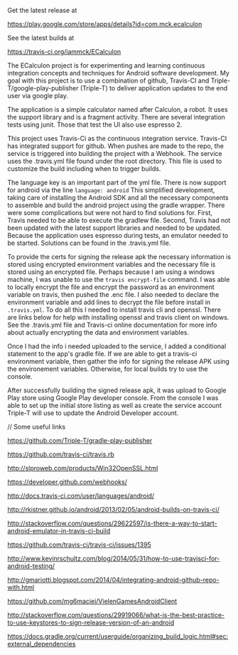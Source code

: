 Get the latest release at

https://play.google.com/store/apps/details?id=com.mck.ecalculon

See the latest builds at

https://travis-ci.org/iammck/ECalculon


The ECalculon project is for experimenting and learning continuous integration
concepts and techniques for Android software development. My goal with this
project is to use a combination of github, Travis-CI and
Triple-T/google-play-publisher (Triple-T) to deliver application updates to
the end user via google play.

The application is a simple calculator named after Calculon, a robot. It uses
the support library and is a fragment activity. There are several integration
tests using junit. Those that test the UI also use espresso 2.

This project uses Travis-Ci as the continuous integration service. Travis-CI has
integrated support for github. When pushes are made to the repo, the service is
triggered into building the project with a Webhook. The service uses the
.travis.yml file found under the root directory. This file is used to customize
the build including when to trigger builds.

The language key is an important part of the yml file. There is now support for
android via the line `language: android`
This simplified development, taking care of installing the Android
SDK and all the necessary components to assemble and build the android project
using the gradle wrapper. There were some complications but were not hard to
find solutions for. First, Travis needed to be able to execute the gradlew file.
Second, Travis had not been updated with the latest support libraries and needed
to be updated. Because the application uses espresso during tests, an emulator
needed to be started. Solutions can be found in the .travis.yml file.

To provide the certs for signing the release apk the necessary information
is stored using encrypted environment variables and the necessary file is
stored using an encrypted file. Perhaps because I am using a windows machine,
I was unable to use the `travis encrypt-file` command. I was able to locally
encrypt the file and encrypt the password as an environment variable on travis,
then pushed the .enc file. I also needed to declare the environment variable and
add lines to decrypt the file before install in `.travis.yml`. To do all this
I needed to install travis cli and openssl. There are links below for help with
installing openssl and travis client on windows. See the .travis.yml file and
Travis-ci online documentation for more info about actually encrypting the data
and environment variables.

Once I had the info i needed uploaded to the service, I added a conditional
statement to the app's gradle file. If we are able to get a travis-ci environment
variable, then gather the info for signing the release APK using the environement
variables. Otherwise, for local builds try to use the console.

After successfully building the signed release apk, it was upload to Google Play
store using Google Play developer console. From the console I was able to set up
the initial store listing as well as create the service account Triple-T will use
to update the Android Developer account.

// Some useful links

https://github.com/Triple-T/gradle-play-publisher

https://github.com/travis-ci/travis.rb

http://slproweb.com/products/Win32OpenSSL.html

https://developer.github.com/webhooks/

http://docs.travis-ci.com/user/languages/android/

http://rkistner.github.io/android/2013/02/05/android-builds-on-travis-ci/

http://stackoverflow.com/questions/29622597/is-there-a-way-to-start-android-emulator-in-travis-ci-build

https://github.com/travis-ci/travis-ci/issues/1395

http://www.kevinrschultz.com/blog/2014/05/31/how-to-use-travisci-for-android-testing/

http://gmariotti.blogspot.com/2014/04/integrating-android-github-repo-with.html

https://github.com/mg6maciej/VielenGamesAndroidClient

http://stackoverflow.com/questions/29919066/what-is-the-best-practice-to-use-keystores-to-sign-release-version-of-an-android

https://docs.gradle.org/current/userguide/organizing_build_logic.html#sec:external_dependencies



